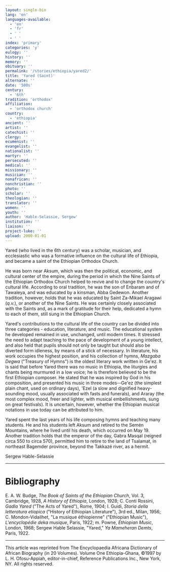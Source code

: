 ```yaml
---
layout: single-bio
lang: 'en'
languages-available:
  - 'en'
  - 'fr'
  - ' '
  - ' '
index: 'primary'
categories: 'y'
eulogy: ''
history: ''
memory: ''
obituary: ''
permalink: '/stories/ethiopia/yared2/'
title: 'Yared (Saint)'
alternate: ''
date: '500s'
century:
  - '6th'
tradition: 'orthodox'
affiliation:
  - 'orthodox church'
country:
  - 'ethiopia'
ancient: ''
artist: ''
catechist: ''
clergy: ''
ecumenist: ''
evangelist: ''
nationalist: ''
martyr: ''
persecuted: ''
medical: ''
missionary: ''
musician: ''
nonafrican: ''
nonchristian: ''
photo: ''
scholar: ''
theologian: ''
translator: ''
women: ''
youth: ''
author: 'Hable-Selassie, Sergew'
institution: ''
liaison: ''
project-luke: ''
upload: 2000-01-01
---
```



Yared (who lived in the 6th century) was a scholar, musician, and ecclesiastic who was a formative influence on the cultural life of Ethiopia, and became a saint of the Ethiopian Orthodox Church.

He was born near Aksum, which was then the political, economic, and cultural center of the empire, during the period in which the Nine Saints of the Ethiopian Orthodox Church helped to revive and to change the country's cultural life. According to oral tradition, he was the son of Enbaram and of Tawaleya, and was educated by a kinsman, Abba Gedewon. Another tradition, however, holds that he was educated by Saint Za-Mikael Aragawi (*q.v.*), or another of the Nine Saints. He was certainly closely associated with the Saints and, as a mark of gratitude for their help, dedicated a hymn to each of them, still sung in the Ethiopian Church.

Yared's contributions to the cultural life of the country can be divided into three categories - education, literature, and music. The educational system he developed remained in use, unchanged, until modern times. It stressed the need to adapt teaching to the pace of development of a young intellect, and also held that pupils should not only be taught but should also be diverted form idleness, by means of a stick of necessary. In literature, his work occupies the highest position, and his collection of hymns, *Mazgaba Degwa* ("Treasury of Hymns") is the oldest literary work written in Ge'ez. It is said that before Yared there was no music in Ethiopia, the liturgies and chants being murmured in a low voice; he is therefore believed to be the first Ethiopian composer. He stated that he was inspired by God in his composition, and presented his music in three modes--Ge'ez (the simplest plain chant, used on ordinary days), 'Ezel (a slow and dignified heavy-sounding mood, usually associated with fasts and funerals), and Araray (the most complex mood, freer and lighter, with musical embellishments, sung on great festivals). It is uncertain, however, whether the Ethiopian musical notations in use today can be attributed to him.

Yared spent the last years of his life composing hymns and teaching many students. He and his students left Aksum and retired to the Semén Mountains, where he lived until his death, which occurred on May 19.  Another tradition holds that the emperor of the day, Gabra Masqal (reigned circa 550 to circa 570), permitted him to retire to the land of Tsalamat, in northeast Bagemder province, beyond the Takkazé river, as a hermit.

Sergew Hable-Selassie

---

# Bibliography

E. A. W. Budge, *The Book of Saints of the Ethiopian Church*, Vol. 3, Cambridge, 1928, *A History of Ethiopia*, London, 1928; C. Conti Rossini, *Gadla Yared* ("The Acts of Yared"), Rome, 1904; I. Guidi, *Storia della letteratura etiopica* ("History of Ethiopian Literature"), 3rd ed., Milan, 1956; C. Mondon-Vidailhet, "La musique éthiopienne" ("Ethiopian Music"), *L'encyclopédie deka musique*, Paris, 1922; m. Powne, *Ethiopian Music*, London, 1968; Sergew Hable Selassie, "Yared," *Ya Mameheran Demts*, Paris, 1922.

---

This article was reprinted from The Encyclopaedia Africana Dictionary of African Biography (in 20 Volumes). Volume One Ethiopia-Ghana, ©1997 by L. H. Ofosu-Appiah, editor-in-chief, Reference Publications Inc., New York, NY. All rights reserved.
